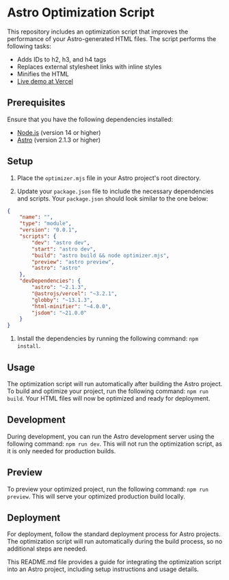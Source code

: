 # Astro Optimization Script

This repository includes an optimization script that improves the performance of your Astro-generated HTML files. The script performs the following tasks:

- Adds IDs to h2, h3, and h4 tags
- Replaces external stylesheet links with inline styles
- Minifies the HTML
- [Live demo at Vercel](https://astro-process-html.vercel.app/)

## Prerequisites

Ensure that you have the following dependencies installed:

- [Node.js](https://nodejs.org/) (version 14 or higher)
- [Astro](https://astro.build/) (version 2.1.3 or higher)

## Setup

1. Place the `optimizer.mjs` file in your Astro project's root directory.

2. Update your `package.json` file to include the necessary dependencies and scripts. Your `package.json` should look similar to the one below:

```json
{
	"name": "",
	"type": "module",
	"version": "0.0.1",
	"scripts": {
		"dev": "astro dev",
		"start": "astro dev",
		"build": "astro build && node optimizer.mjs",
		"preview": "astro preview",
		"astro": "astro"
	},
	"devDependencies": {
		"astro": "~2.1.3",
		"@astrojs/vercel": "~3.2.1",
		"globby": "~13.1.3",
		"html-minifier": "~4.0.0",
		"jsdom": "~21.0.0"
	}
}
```

1. Install the dependencies by running the following command: `npm install`.

## Usage

The optimization script will run automatically after building the Astro project. To build and optimize your project, run the following command: `npm run build`. Your HTML files will now be optimized and ready for deployment.

## Development

During development, you can run the Astro development server using the following command: `npm run dev`. This will not run the optimization script, as it is only needed for production builds.

## Preview

To preview your optimized project, run the following command: `npm run preview`. This will serve your optimized production build locally.

## Deployment

For deployment, follow the standard deployment process for Astro projects. The optimization script will run automatically during the build process, so no additional steps are needed.

This README.md file provides a guide for integrating the optimization script into an Astro project, including setup instructions and usage details.
